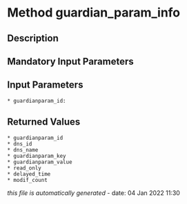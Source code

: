 # Method guardian_param_info

## Description
	

## Mandatory Input Parameters

## Input Parameters
	* guardianparam_id:

## Returned Values
	* guardianparam_id
	* dns_id
	* dns_name
	* guardianparam_key
	* guardianparam_value
	* read_only
	* delayed_time
	* modif_count


*this file is automatically generated* - date: 04 Jan 2022 11:30